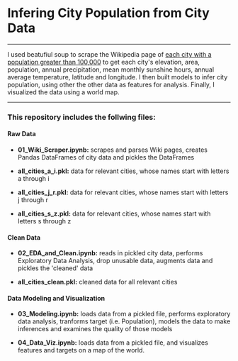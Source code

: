 # Infering City Population from City Data
---

I used beatufiul soup to scrape the Wikipedia page of [each city with a population greater than 100,000](https://en.wikipedia.org/wiki/List_of_towns_and_cities_with_100,000_or_more_inhabitants) to get each city's elevation, area, population, annual precipitation, mean monthly sunshine hours, annual average temperature, latitude and longitude. I then built models to infer city population, using other the other data as features for analysis. Finally, I visualized the data using a world map.

---
### This repository includes the follwing files:

#### Raw Data
* __01_Wiki_Scraper.ipynb:__  scrapes and parses Wiki pages, creates Pandas DataFrames of city data and pickles the DataFrames

* __all_cities_a_i.pkl:__ data for relevant cities, whose names start with letters a through i

* __all_cities_j_r.pkl:__ data for relevant cities, whose names start with letters j through r

* __all_cities_s_z.pkl:__ data for relevant cities, whose names start with letters s through z


#### Clean Data
* __02_EDA_and_Clean.ipynb:__ reads in pickled city data, performs Exploratory Data Analysis, drop unusable data, augments data and pickles the 'cleaned' data

* __all_cities_clean.pkl:__ cleaned data for all relevant cities


#### Data Modeling and Visualization
* __03_Modeling.ipynb:__ loads data from a pickled file, performs exploratory data analysis, tranforms target (i.e. Population), models the data to make inferences and examines the quality of those models

* __04_Data_Viz.ipynb:__ loads data from a pickled file, and visualizes features and targets on a map of the world.

